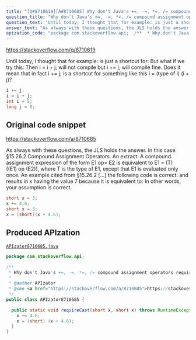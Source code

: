 ```yaml
---
title: "[Q#8710619][A#8710685] Why don't Java's +=, -=, *=, /= compound assignment operators require casting?"
question_title: "Why don't Java's +=, -=, *=, /= compound assignment operators require casting?"
question_text: "Until today, I thought that for example: is just a shortcut for: But what if we try this: Then i = i + j; will not compile but i += j; will compile fine. Does it mean that in fact i += j; is a shortcut for something like this i = (type of i) (i + j)?"
answer_text: "As always with these questions, the JLS holds the answer. In this case §15.26.2 Compound Assignment Operators. An extract: A compound assignment expression of the form E1 op= E2 is equivalent to E1 = (T)((E1) op (E2)), where T is the type of E1, except that E1 is evaluated only once. An example cited from §15.26.2 [...] the following code is correct: and results in x having the value 7 because it is equivalent to: In other words, your assumption is correct."
apization_code: "package com.stackoverflow.api;  /**  * Why don't Java's +=, -=, *=, /= compound assignment operators require casting?  *  * @author APIzator  * @see <a href=\"https://stackoverflow.com/a/8710685\">https://stackoverflow.com/a/8710685</a>  */ public class APIzator8710685 {    public static void requireCast(short x, short x) throws RuntimeException {     x += 4.6;     x = (short) (x + 4.6);   } }"
---
```


https://stackoverflow.com/q/8710619

Until today, I thought that for example:
is just a shortcut for:
But what if we try this:
Then i = i + j; will not compile but i += j; will compile fine.
Does it mean that in fact i += j; is a shortcut for something like this
i = (type of i) (i + j)?


```java
i += j;
i = i + j;
int i = 5;
long j = 8;
```


## Original code snippet

https://stackoverflow.com/a/8710685

As always with these questions, the JLS holds the answer. In this case §15.26.2 Compound Assignment Operators. An extract:
A compound assignment expression of the form E1 op= E2 is equivalent to E1 = (T)((E1) op (E2)), where T is the type of E1, except that E1 is evaluated only once.
An example cited from §15.26.2
[...] the following code is correct:
and results in x having the value 7 because it is equivalent to:
In other words, your assumption is correct.

```java
short x = 3;
x += 4.6;
short x = 3;
x = (short)(x + 4.6);
```

## Produced APIzation

[`APIzator8710685.java`](https://github.com/pasqualesalza/apization-temp-data/raw/master/apizations/java/APIzator8710685.java)

```java
package com.stackoverflow.api;

/**
 * Why don't Java's +=, -=, *=, /= compound assignment operators require casting?
 *
 * @author APIzator
 * @see <a href="https://stackoverflow.com/a/8710685">https://stackoverflow.com/a/8710685</a>
 */
public class APIzator8710685 {

  public static void requireCast(short x, short x) throws RuntimeException {
    x += 4.6;
    x = (short) (x + 4.6);
  }
}

```